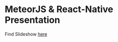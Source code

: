 # MeteorJS & React-Native Presentation

Find Slideshow [here](http://tgoldenberg.github.io/Presentations/ReactNativeNYC_2-4-2016/index.html#1)
